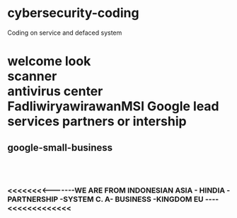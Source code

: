 # cybersecurity-coding
Coding on service and defaced system
<html> 
 <head></head> 
 <body> 
  <h1>welcome look <br> scanner<br> antivirus center<br>FadliwiryawirawanMSI Google lead services partners or intership </h1> 
  <h2>google-small-business</h2> 
  <link $-'meta usering xmls.1.0="(&quot;collapse.@copyrights'coorporations'&quot;)"> 
  <link a herf="https://www.esset.com"> 
  <link a href="https://www.github.Xdecrypt.run/karspersky/BAD-ping/"> 
  <br> 
  <br> 
  <h3>&lt;&lt;&lt;&lt;&lt;&lt;&lt;&lt;-------WE ARE FROM INDONESIAN ASIA - HINDIA -PARTNERSHIP -SYSTEM C. A- BUSINESS -KINGDOM EU ----&lt;&lt;&lt;&lt;&lt;&lt;&lt;&lt;&lt;&lt;&lt;&lt;&lt;</h3> 
 </body>
</html>



